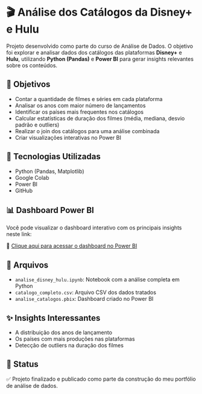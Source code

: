 # 🎬 Análise dos Catálogos da Disney+ e Hulu

Projeto desenvolvido como parte do curso de Análise de Dados. O objetivo foi explorar e analisar dados dos catálogos das plataformas **Disney+** e **Hulu**, utilizando **Python (Pandas)** e **Power BI** para gerar insights relevantes sobre os conteúdos.

## 📌 Objetivos

- Contar a quantidade de filmes e séries em cada plataforma
- Analisar os anos com maior número de lançamentos
- Identificar os países mais frequentes nos catálogos
- Calcular estatísticas de duração dos filmes (média, mediana, desvio padrão e outliers)
- Realizar o join dos catálogos para uma análise combinada
- Criar visualizações interativas no Power BI

## 🧪 Tecnologias Utilizadas

- Python (Pandas, Matplotlib)
- Google Colab
- Power BI
- GitHub

## 📊 Dashboard Power BI

Você pode visualizar o dashboard interativo com os principais insights neste link:

🔗 [Clique aqui para acessar o dashboard no Power BI](https://app.powerbi.com/view?r=eyJrIjoiOGUxNTAxOGItOTBiMC00YjBmLWI3YzctNzMwZGUzYWVhNzJkIiwidCI6ImIxZWQxYzRjLTg5MTctNDM4Mi1hZDA2LTcyZTU2Y2NjOWVhYSJ9)


## 📁 Arquivos

- `analise_disney_hulu.ipynb`: Notebook com a análise completa em Python
- `catalogo_completo.csv`: Arquivo CSV dos dados tratados
- `analise_catalogos.pbix`: Dashboard criado no Power BI

## ✨ Insights Interessantes


- A distribuição dos anos de lançamento
- Os países com mais produções nas plataformas
- Detecção de outliers na duração dos filmes

## 📌 Status

✅ Projeto finalizado e publicado como parte da construção do meu portfólio de análise de dados.

